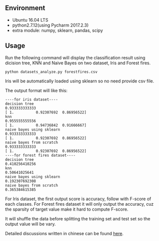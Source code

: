 ## Environment

* Ubuntu 16.04 LTS
* python2.7.12(using Pycharm 2017.2.3)
* extra module: numpy, sklearn, pandas, scipy

## Usage

Run the following command will display the classification result using dicision tree, KNN and Naive Bayes on two dataset, Iris and Forest fires.

```
python datasets_analyze.py forestfires.csv
```

Iris will be automatically loaded using sklearn so no need provide csv file.

The output format will like this:

```
----for iris dataset----
decision tree
0.933333333333
[ 1.          0.92307692  0.86956522]
knn
0.955555555556
[ 1.          0.94736842  0.91666667]
naive bayes using sklearn
0.933333333333
[ 1.          0.92307692  0.86956522]
naive bayes from scratch
0.933333333333
[ 1.          0.92307692  0.86956522]
----for forest fires dataset----
decision tree
0.410256410256
knn
0.50641025641
naive bayes using sklearn
0.192307692308
naive bayes from scratch
0.365384615385
```

For Iris dataset, the first output score is accuracy, follow with F-score of each classes.
For Forest fires dataset it will only output the accuracy, cuz the sparsity of target value make it hard to compute F-score.

It will shuffle the data before splitting the training set and test set so the output value will be vary.

Detailed discussions written in chinese can be found [here](REPORT.md).
